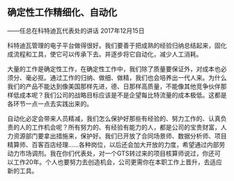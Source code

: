 ## 确定性工作精细化、自动化

——任总在科特迪瓦代表处的讲话
 2017年12月15日



科特迪瓦管理的电子平台做得很好。我们要善于把成熟的经验归纳总结起来，固化成流程和工具，使它可以传承下去。并逐步将它自动化，减少人工消耗。

大量的工作是确定性工作，在确定性工作中，我们除了质量要保证外，对成本也必须分、毫必抠。通过工作的归纳、做细、做精，我们也会培养出一代人来。为什么我们的产品不能达到像美国那样先进，德、日那样高质量，不能像其他竞争伙伴那样低成本呢？我们公司的战略目标应该是不是企望每比特流量的成本极低。这都是各环节一点一点去实践出来的。

自动化必定会带来人员精减，我们怎么保护好那些有经验的、努力工作的、认真负责的人的工作机会呢？所有努力的、有经验有能力的人，都是公司的宝贵财富，人力资源部门要拿出措施来，保护好。我们已开放了合同场景师、数据分析师、项目精算师、百客百店经理……各种岗位，以后还会加大开放的力度，希望通过内部劳动力市场调剂。我在你们代表处，对一个GTS转过来的项目核算师说过，你还可以工作20年。个人也要努力去创造机会，公司更需你在本职工作上晋升，去适应新的工具。
